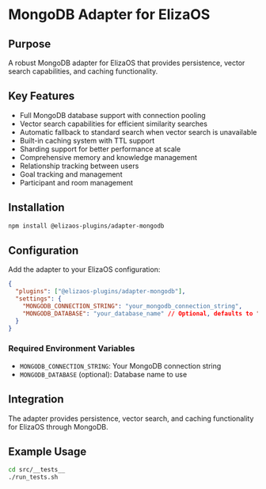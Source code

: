# MongoDB Adapter for ElizaOS

## Purpose
A robust MongoDB adapter for ElizaOS that provides persistence, vector search capabilities, and caching functionality.

## Key Features
- Full MongoDB database support with connection pooling
- Vector search capabilities for efficient similarity searches
- Automatic fallback to standard search when vector search is unavailable
- Built-in caching system with TTL support
- Sharding support for better performance at scale
- Comprehensive memory and knowledge management
- Relationship tracking between users
- Goal tracking and management
- Participant and room management

## Installation
```bash
npm install @elizaos-plugins/adapter-mongodb
```

## Configuration
Add the adapter to your ElizaOS configuration:
```json
{
  "plugins": ["@elizaos-plugins/adapter-mongodb"],
  "settings": {
    "MONGODB_CONNECTION_STRING": "your_mongodb_connection_string",
    "MONGODB_DATABASE": "your_database_name" // Optional, defaults to "elizaAgent"
  }
}
```

### Required Environment Variables
- `MONGODB_CONNECTION_STRING`: Your MongoDB connection string
- `MONGODB_DATABASE` (optional): Database name to use

## Integration
The adapter provides persistence, vector search, and caching functionality for ElizaOS through MongoDB.

## Example Usage
```bash
cd src/__tests__
./run_tests.sh
```
